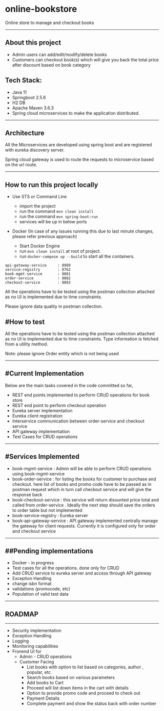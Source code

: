 # online-bookstore
 Online store to manage and checkout books
 

<hr>

## About this project

- Admin users can add/edit/modify/delete books 
- Customers can checkout book(s) which will give you back the total price after discount based on book category


Tech Stack:
-----------

- Java 11
- Springboot 2.5.6
- H2 DB
- Apache Maven 3.6.3
- Spring cloud microservices to make the application distributed. 

<hr>

## Architecture
All the Microservices are developed using spring boot and are registered with eureka discovery server.

Spring cloud gateway is used to route the requests to microservice
based on the url route.  

<hr>

## How to run this project locally

- Use STS or Command Line
	- import the project
	- run the command  `mvn clean install` 
	- run the command  `mvn spring-boot:run` 
	- services will be up in below ports


- Docker (In case of any issues running this due to last minute changes, please refer previous approach)
	
	- Start Docker Engine 
	- run `mvn clean install` at root of project.
	- run `docker-compose up --build` to start all the containers.


```
api-gateway-service     : 8989
service-registry        : 8762
book-mgmt-service       : 8081
order-service           : 8082
checkout-service        : 8083
```
All the operations have to be tested using the postman collection attached as no UI is implemented due to time constraints.

Please ignore data quality in postman collection. 
   
#How to test
-------------------------------------
All the operations have to be tested using the postman collection attached as no UI is implemented due to time constraints.
Type information is fetched from a utility method.

Note: please ignore Order entity which is not being used
<hr>
  
  
  
  
#Current Implementation 
  -----------------------------------
  
Below are the main tasks covered in the code committed so far,

- REST end points implemented to perform CRUD operations for book store
- REST end point to perform checkout operation
- Eureka server implementation
- Eureka client registration
- Interservice communication between order-service and checkout service
- API gateway implementation 
- Test Cases for CRUD operations

<hr>
   
#Services Implemented
  --------------------
- book-mgmt-service  : Admin will be able to perform CRUD operations using book-mgmt-service
- book-order-service : for listing the books for customer to purchase and checkout. here list of books and promo code have to be passed as in postman request which in turn call checkout service and will give the response back
- book-checkout-service : this service will return disounted price total and called from order-service . Ideally the next step should save the orders to order table but not implemented
- book-service-registry : Eureka server
- book-api-gateway-service : API gateway implemented centrally manage the gateway for client requests. Currently it is configured only for order and checkout service
 <hr>
   

##Pending implementations
  -----------------------
  - Docker - in progress
  - Test cases for all the operations. done only for CRUD
  - Add CRUD service to eureka server and access through API gateway
  - Exception Handling
  - change isbn format
  - validations (promocode, etc)
  - Population of valid test data
 <hr>
 
## ROADMAP
  -----------
  - Security implementation
  - Exception Handling
  - Logging
  - Monitoring capabilities
  - Fronend UI for
	- Admin - CRUD operations
	- Customer Facing
		- List books with option to list based on categories, author , popular, etc
		- Search books based on various parameters
		- Add books to Cart
		- Proceed will list down items in the cart with details 
		- Option to provide promo code and proceed to check out
		- Payment Details
		- Complete payment and show the status back with order number 
